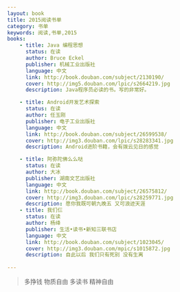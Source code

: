 ```yaml
---
layout: book
title: 2015阅读书单
category: 书单
keywords: 阅读,书单,2015
books: 
    - title: Java 编程思想
      status: 在读
      author: Bruce Eckel
      publisher: 机械工业出版社
      language: 中文
      link: http://book.douban.com/subject/2130190/
      cover: http://img5.douban.com/lpic/s2664219.jpg
      description: Java程序员必读的书。写的非常好。

    - title: Android开发艺术探索
      status: 在读
      author: 任玉刚
      publisher: 电子工业出版社
      language: 中文
      link: http://book.douban.com/subject/26599538/
      cover: http://img3.douban.com/lpic/s28283341.jpg
      description: Android进阶书籍，会有拨云见日的感觉

    - title: 阿弥陀佛么么哒
      status: 在读
      author: 大冰
      publisher: 湖南文艺出版社
      language: 中文
      link: http://book.douban.com/subject/26575812/
      cover: http://img3.douban.com/lpic/s28259771.jpg
      description: 愿你我既可朝九晚五 又可浪迹天涯
    - title: 我们仨
      status: 在读
      author: 杨绛
      publisher: 生活•读书•新知三联书店
      language: 中文
      link: http://book.douban.com/subject/1023045/
      cover: http://img3.douban.com/mpic/s1015872.jpg
      description: 自此以后 我们只有死别 没有生离
      
---
```



>多挣钱 物质自由 多读书 精神自由
